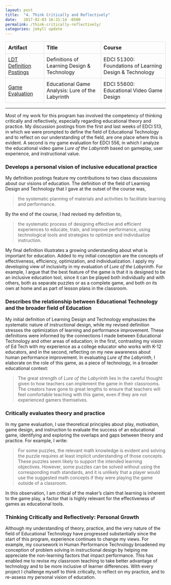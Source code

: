 ```yaml
---
layout: post
title:  "4. Think Critically and Reflectively"
date:   2017-02-03 16:31:14 -0500
permalink: /think-critically-reflectively/
categories: jekyll update
---
```

<style>
table {
    border-collapse: collapse;
    width: 100%;
}

td, th {
    border: 1px solid #dddddd;
    text-align: left;
    padding: 8px;
}

</style>

| Artifact       | Title      | Course  |
| ---------------|------------| --------|
| [LDT Definition Postings]({{site.url}}/docs/Wochna_EDCI513_LDTDefinitions.pdf)| Definitions of Learning Design & Technology| EDCI 51300: Foundations of Learning Design & Technology |
| [Game Evaluation]({{site.url}}/docs/Wochna_EDCI556_EdGameAnalysis.pdf)| Educational Game Analysis: Lure of the Labyrinth | EDCI 55600: Educational Video Game Design |

-----
<p></p>

Most of my work for this program has involved the competency of thinking critically and reflectively, especially regarding educational theory and practice. My discussion postings from the first and last weeks of EDCI 513, in which we were prompted to define the field of Educational Technology and to reflect on our understanding of the field, are one place where this is evident. A second is my game evaluation for EDCI 556, in which I analyze the educational video game *Lure of the Labyrinth* based on gameplay, user experience, and instructional value.

### Develops a personal vision of inclusive educational practice

My definition postings feature my contributions to two class discussions about our visions of education. The definition of the field of Learning Design and Technology that I gave at the outset of the course was,
> the systematic planning of materials and activities to facilitate learning and performance. 

 By the end of the course, I had revised my definition to,

> the systematic process of designing effective and efficient experiences to educate, train, and improve performance, using technological tools and strategies to optimize and individualize instruction.

My final definition illustrates a growing understanding about what is important for education. Added to my initial conception are the concepts of effectiveness, efficiency, optimization, and individualization. I apply my developing view of inclusivity in my evaluation of *Lure of the Labyrinth*. For example, I argue that the best feature of the game is that it is designed to be an inclusive education tool, since it can be played both individually and with others, both as separate puzzles or as a complete game, and both on its own at home and as part of lesson plans in the classroom.


### Describes the relationship between Educational Technology and the broader field of Education

My initial definition of Learning Design and Technology emphasizes the systematic nature of instructional design, while my revised definition stresses the optimization of learning and performance improvement. These definitions were informed by the connections I made between Educational Technology and other areas of education; in the first, contrasting my vision of Ed Tech with my experience as a college educator who works with K-12 educators, and in the second, reflecting on my new awareness about human performance improvement. In evaluating *Lure of the Labyrinth*, I elaborate on the role of this game, as a piece of technology, in a broader educational context:

> The great strength of *Lure of the Labyrinth* lies in the careful thought given to how teachers can implement the game in their classrooms. The creators have gone to great lengths to ensure that teachers will feel comfortable teaching with this game, even if they are not experienced gamers themselves.  

### Critically evaluates theory and practice

In my game evaluation, I use theoretical principles about play, motivation, game design, and instruction to evaluate the success of an educational game, identifying and exploring the overlaps and gaps between theory and practice. For example, I write:

>For some puzzles, the relevant math knowledge is evident and solving the puzzle requires at least implicit understanding of those concepts. These puzzles seem likely to support the intended learning objectives. However, some puzzles can be solved without using the corresponding math standards, and it is unlikely that a player would use the suggested math concepts if they were playing the game outside of a classroom.

In this observation, I am critical of the maker’s claim that learning is inherent to the game play, a factor that is highly relevant for  the effectiveness of games as educational tools.

### Thinking Critically and Reflectively: Personal Growth

Although my understanding of theory, practice, and the very nature of the field of Educational Technology have progressed substantially since the start of this program, experience continues to change my views. For example, my coursework in Human Performance Technology broadened my conception of problem solving in instructional design by helping me appreciate the non-learning factors that impact performance. This has enabled me to revise my classroom teaching to take better advantage of technology and to be more inclusive of learner differences. With every project I challenge myself to think critically, to reflect on my practice, and to re-assess my personal vision of education.

